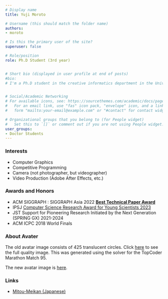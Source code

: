 ```yaml
---
# Display name
title: Yuji Moroto

# Username (this should match the folder name)
authors: 
- moroto

# Is this the primary user of the site?
superuser: false

# Role/position
role: Ph.D Student (3rd year)


# Short bio (displayed in user profile at end of posts)
#bio: 
# I'm a Ph.D student in the creative informatics department in the University of Tokyo


# Social/Academic Networking
# For available icons, see: https://sourcethemes.com/academic/docs/page-builder/#icons
#   For an email link, use "fas" icon pack, "envelope" icon, and a link in the
#   form "mailto:your-email@example.com" or "#contact" for contact widget.

# Organizational groups that you belong to (for People widget)
#   Set this to `[]` or comment out if you are not using People widget.
user_groups:
- Doctor Students
---
```


### Interests
- Computer Graphics
- Competitive Programming
- Camera (not photographer, but videographer)
- Video Production (Adobe After Effects, etc.)


### Awards and Honors
- ACM SIGGRAPH : SIGGRAPH Asia 2022 [**Best Technical Paper Award**](https://sa2022.siggraph.org/en/attend/award-winners/)
- IPSJ [Computer Science Research Award for Young Scientists 2023](https://www.ipsj.or.jp/award/cs-award.html)
- JST Support for Pioneering Research Initiated by the Next Generation (SPRING GX) 2021-2024
- ACM ICPC 2018 World Finals


### About Avater
The old avatar image consists of 425 translucent circles.
Click [here](./avatar_circle.jpg) to see the full quality image.
This was generated using the solver for the TopCoder Marathon Match 95.

The new avatar image is [here](./avatar.jpg).

### Links
- [Mitou-Meikan (Japanese)](https://scrapbox.io/mitou-meikan/%E8%AB%B8%E6%88%B8_%E9%9B%84%E6%B2%BB)
